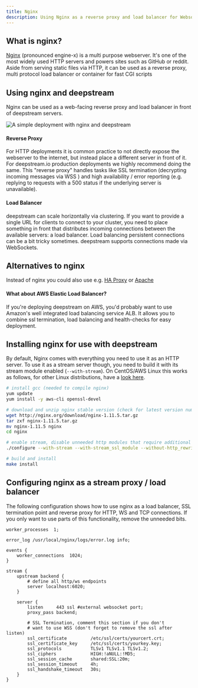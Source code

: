 ```yaml
---
title: Nginx
description: Using Nginx as a reverse proxy and load balancer for Websocket traffic
---
```


## What is nginx?
[Nginx](https://nginx.org/) (pronounced engine-x) is a multi purpose webserver. It's one of the most widely used HTTP servers and powers sites such as GitHub or reddit. Aside from serving static files via HTTP, it can be used as a reverse proxy, multi protocol load balancer or container for fast CGI scripts

## Using nginx and deepstream
Nginx can be used as a web-facing reverse proxy and load balancer in front of deepstream servers.

![A simple deployment with nginx and deepstream](deepstream-nginx-deployment-diagram.png)

#### Reverse Proxy
For HTTP deployments it is common practice to not directly expose the webserver to the internet, but instead place a different server in front of it. For deepstream.io production deployments we highly recommend doing the same.
This "reverse proxy" handles tasks like SSL termination (decrypting incoming messages via WSS ) and high availability / error reporting (e.g. replying to requests with a 500 status if the underlying server is unavailable).

#### Load Balancer
deepstream can scale horizontally via clustering. If you want to provide a single URL for clients to connect to your cluster, you need to place something in front that distributes incoming connections between the available servers: a load balancer.
Load balancing persistent connections can be a bit tricky sometimes. deepstream supports connections made via WebSockets.

## Alternatives to nginx
Instead of nginx you could also use e.g. [HA Proxy](http://www.haproxy.org/) or [Apache](https://httpd.apache.org/)

#### What about AWS Elastic Load Balancer?
If you're deploying deepstream on AWS, you'd probably want to use Amazon's well integrated load balancing service ALB. It allows you to combine ssl termination, load balancing and health-checks for easy deployment.

## Installing nginx for use with deepstream
By default, Nginx comes with everything you need to use it as an HTTP server. To use it as a stream server though, you need to build it with its stream module enabled (`--with-stream`). On CentOS/AWS Linux this works as follows, for other Linux distributions, have a [look here](https://www.nginx.com/resources/admin-guide/installing-nginx-open-source/).

```bash
# install gcc (needed to compile nginx)
yum update
yum install -y aws-cli openssl-devel

# download and unzip nginx stable version (check for latest version number before using)
wget http://nginx.org/download/nginx-1.11.5.tar.gz
tar zxf nginx-1.11.5.tar.gz
mv nginx-1.11.5 nginx
cd nginx

# enable stream, disable unneeded http modules that require additional dependencies
./configure --with-stream --with-stream_ssl_module --without-http_rewrite_module --without-http_gzip_module

# build and install
make install
```

## Configuring nginx as a stream proxy / load balancer
The following configuration shows how to use nginx as a load balancer, SSL termination point and reverse proxy for HTTP, WS and TCP connections. If you only want to use parts of this functionality, remove the unneeded bits.

```nginx
worker_processes  1;

error_log /usr/local/nginx/logs/error.log info;

events {
    worker_connections  1024;
}

stream {
    upstream backend {
        # define all http/ws endpoints
        server localhost:6020;
    }

    server {
        listen     443 ssl #external websocket port;
        proxy_pass backend;

        # SSL Termination, comment this section if you don't
        # want to use WSS (don't forget to remove the ssl after listen)
        ssl_certificate         /etc/ssl/certs/yourcert.crt;
        ssl_certificate_key     /etc/ssl/certs/yourkey.key;
        ssl_protocols           TLSv1 TLSv1.1 TLSv1.2;
        ssl_ciphers             HIGH:!aNULL:!MD5;
        ssl_session_cache       shared:SSL:20m;
        ssl_session_timeout     4h;
        ssl_handshake_timeout   30s;
    }
}
```
